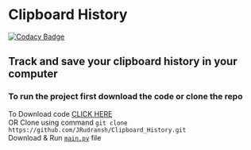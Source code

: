 # Clipboard History

[![Codacy Badge](https://api.codacy.com/project/badge/Grade/553257642db34c5bae141f4cf78208ae)](https://app.codacy.com/gh/JRudransh/Clipboard_History?utm_source=github.com&utm_medium=referral&utm_content=JRudransh/Clipboard_History&utm_campaign=Badge_Grade)

## Track and save your clipboard history in your computer

### To run the project first download the code or clone the repo
To Download code [CLICK HERE](https://github.com/JRudransh/Clipboard_History/archive/master.zip) <br> 
OR Clone using command `git clone https://github.com/JRudransh/Clipboard_History.git` <br>
Download & Run [`main.py`](https://github.com/JRudransh/Clipboard_History/blob/master/main.py) file
 
